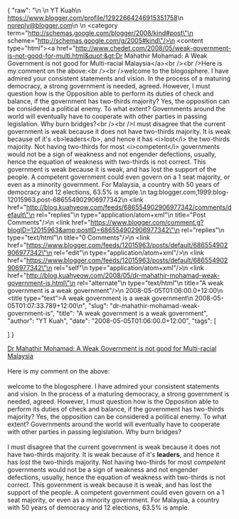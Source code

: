 {
  "raw": "<entry>\n  <author>\n    <name>YT Kuah</name>\n    <uri>https://www.blogger.com/profile/12922664246915351758</uri>\n    <email>noreply@blogger.com</email>\n  </author>\n  <category term=\"http://schemas.google.com/blogger/2008/kind#post\"\n    scheme=\"http://schemas.google.com/g/2005#kind\"/>\n  <content type=\"html\">&lt;a href=&quot;http://www.chedet.com/2008/05/weak-government-is-not-good-for-multi.html&quot;&gt;Dr Mahathir Mohamad: A Weak Government is not good for Multi-racial Malaysia&lt;/a&gt;&lt;br /&gt;&lt;br /&gt;Here is my comment on the above:&lt;br /&gt;&lt;br /&gt;welcome to the blogosphere. I have admired your consistent statements and vision. In the process of a maturing democracy, a strong government is needed, agreed. However, I must question how is the Opposition able to perform its duties of check and balance, if the government has two-thirds majority? Yes, the opposition can be considered a political enemy. To what extent? Governments around the world will eventually have to cooperate with other parties in passing legislation. Why burn bridges?&lt;br /&gt;&lt;br /&gt;I must disagree that the current government is weak because it does not have two-thirds majority. It is weak because of it's &lt;b&gt;leaders&lt;/b&gt;, and hence it has &lt;i&gt;lost&lt;/i&gt; the two-thirds majority. Not having two-thirds for most &lt;i&gt;competent&lt;/i&gt; governments would not be a sign of weakness and not engender defections, usually, hence the equation of weakness with two-thirds is not correct. This government is weak because it is weak, and has lost the support of the people. A competent government could even govern on a 1 seat majority, or even as a minority government. For Malaysia, a country with 50 years of democracy and 12 elections, 63.5% is ample.</content>\n  <id>tag:blogger.com,1999:blog-12015963.post-686554902906977342</id>\n  <link href=\"http://blog.kuahyeow.com/feeds/686554902906977342/comments/default\"\n    rel=\"replies\"\n    type=\"application/atom+xml\"\n    title=\"Post Comments\"/>\n  <link href=\"https://www.blogger.com/comment.g?blogID=12015963&amp;postID=686554902906977342\"\n    rel=\"replies\"\n    type=\"text/html\"\n    title=\"0 Comments\"/>\n  <link href=\"https://www.blogger.com/feeds/12015963/posts/default/686554902906977342\"\n    rel=\"edit\"\n    type=\"application/atom+xml\"/>\n  <link href=\"https://www.blogger.com/feeds/12015963/posts/default/686554902906977342\"\n    rel=\"self\"\n    type=\"application/atom+xml\"/>\n  <link href=\"http://blog.kuahyeow.com/2008/05/dr-mahathir-mohamad-weak-government-is.html\"\n    rel=\"alternate\"\n    type=\"text/html\"\n    title=\"A weak government is a weak government\"/>\n  <published>2008-05-05T01:06:00.0+12:00</published>\n  <title type=\"text\">A weak government is a weak government</title>\n  <updated>2008-05-05T01:07:33.789+12:00</updated>\n</entry>",
  "slug": "dr-mahathir-mohamad-weak-government-is",
  "title": "A weak government is a weak government",
  "author": "YT Kuah",
  "date": "2008-05-05T01:06:00.0+12:00",
  "tags": [

  ]
}

<a href="http://www.chedet.com/2008/05/weak-government-is-not-good-for-multi.html">Dr Mahathir Mohamad: A Weak Government is not good for Multi-racial Malaysia</a><br /><br />Here is my comment on the above:<br /><br />welcome to the blogosphere. I have admired your consistent statements and vision. In the process of a maturing democracy, a strong government is needed, agreed. However, I must question how is the Opposition able to perform its duties of check and balance, if the government has two-thirds majority? Yes, the opposition can be considered a political enemy. To what extent? Governments around the world will eventually have to cooperate with other parties in passing legislation. Why burn bridges?<br /><br />I must disagree that the current government is weak because it does not have two-thirds majority. It is weak because of it's <b>leaders</b>, and hence it has <i>lost</i> the two-thirds majority. Not having two-thirds for most <i>competent</i> governments would not be a sign of weakness and not engender defections, usually, hence the equation of weakness with two-thirds is not correct. This government is weak because it is weak, and has lost the support of the people. A competent government could even govern on a 1 seat majority, or even as a minority government. For Malaysia, a country with 50 years of democracy and 12 elections, 63.5% is ample.